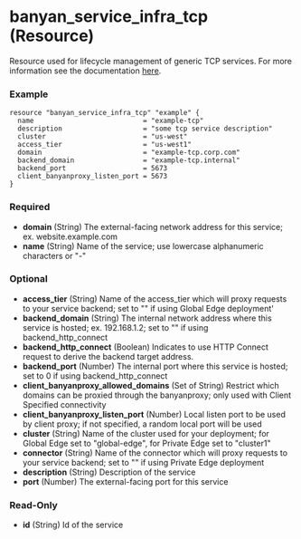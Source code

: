 # banyan_service_infra_tcp (Resource)

Resource used for lifecycle management of generic TCP services. For more information see the documentation [here](https://docs.banyansecurity.io/docs/feature-guides/infrastructure/tcp-services/).

### Example
```hcl
resource "banyan_service_infra_tcp" "example" {
  name                           = "example-tcp"
  description                    = "some tcp service description"
  cluster                        = "us-west"
  access_tier                    = "us-west1"
  domain                         = "example-tcp.corp.com"
  backend_domain                 = "example-tcp.internal"
  backend_port                   = 5673
  client_banyanproxy_listen_port = 5673
}
```

### Required

- **domain** (String) The external-facing network address for this service; ex. website.example.com
- **name** (String) Name of the service; use lowercase alphanumeric characters or "-"

### Optional

- **access_tier** (String) Name of the access_tier which will proxy requests to your service backend; set to "" if using Global Edge deployment'
- **backend_domain** (String) The internal network address where this service is hosted; ex. 192.168.1.2; set to "" if using backend_http_connect
- **backend_http_connect** (Boolean) Indicates to use HTTP Connect request to derive the backend target address.
- **backend_port** (Number) The internal port where this service is hosted; set to 0 if using backend_http_connect
- **client_banyanproxy_allowed_domains** (Set of String) Restrict which domains can be proxied through the banyanproxy; only used with Client Specified connectivity
- **client_banyanproxy_listen_port** (Number) Local listen port to be used by client proxy; if not specified, a random local port will be used
- **cluster** (String) Name of the cluster used for your deployment; for Global Edge set to "global-edge", for Private Edge set to "cluster1"
- **connector** (String) Name of the connector which will proxy requests to your service backend; set to "" if using Private Edge deployment
- **description** (String) Description of the service
- **port** (Number) The external-facing port for this service

### Read-Only

- **id** (String) Id of the service
